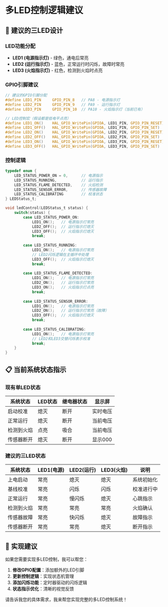 # 多LED控制逻辑建议

## 🎯 建议的三LED设计

### LED功能分配
- **LED1 (电源指示灯)** - 绿色，通电后常亮
- **LED2 (运行指示灯)** - 蓝色，正常运行时闪烁，故障时常亮
- **LED3 (火焰指示灯)** - 红色，检测到火焰时点亮

### GPIO引脚建议
```c
// 建议的GPIO引脚分配
#define LED1_PIN     GPIO_PIN_8   // PA8 - 电源指示灯
#define LED2_PIN     GPIO_PIN_9   // PA9 - 运行指示灯  
#define LED3_PIN     GPIO_PIN_10  // PA10 - 火焰指示灯（当前已有）

// LED控制宏（假设都是低电平点亮）
#define LED1_ON()    HAL_GPIO_WritePin(GPIOA, LED1_PIN, GPIO_PIN_RESET)
#define LED1_OFF()   HAL_GPIO_WritePin(GPIOA, LED1_PIN, GPIO_PIN_SET)
#define LED2_ON()    HAL_GPIO_WritePin(GPIOA, LED2_PIN, GPIO_PIN_RESET)
#define LED2_OFF()   HAL_GPIO_WritePin(GPIOA, LED2_PIN, GPIO_PIN_SET)
#define LED3_ON()    HAL_GPIO_WritePin(GPIOA, LED3_PIN, GPIO_PIN_RESET)
#define LED3_OFF()   HAL_GPIO_WritePin(GPIOA, LED3_PIN, GPIO_PIN_SET)
```

### 控制逻辑
```c
typedef enum {
    LED_STATUS_POWER_ON = 0,      // 电源指示
    LED_STATUS_RUNNING,           // 运行指示
    LED_STATUS_FLAME_DETECTED,    // 火焰检测
    LED_STATUS_SENSOR_ERROR,      // 传感器故障
    LED_STATUS_CALIBRATING        // 校准状态
} LEDStatus_t;

void ledControl(LEDStatus_t status) {
    switch(status) {
        case LED_STATUS_POWER_ON:
            LED1_ON();   // 电源指示灯常亮
            LED2_OFF();  // 运行指示灯熄灭
            LED3_OFF();  // 火焰指示灯熄灭
            break;
            
        case LED_STATUS_RUNNING:
            LED1_ON();   // 电源指示灯常亮
            // LED2闪烁逻辑在主循环中处理
            LED3_OFF();  // 火焰指示灯熄灭
            break;
            
        case LED_STATUS_FLAME_DETECTED:
            LED1_ON();   // 电源指示灯常亮
            LED2_ON();   // 运行指示灯常亮
            LED3_ON();   // 火焰指示灯点亮
            break;
            
        case LED_STATUS_SENSOR_ERROR:
            LED1_ON();   // 电源指示灯常亮
            LED2_ON();   // 运行指示灯常亮（故障）
            LED3_OFF();  // 火焰指示灯熄灭
            break;
            
        case LED_STATUS_CALIBRATING:
            LED1_ON();   // 电源指示灯常亮
            // LED2和LED3交替闪烁表示校准
            break;
    }
}
```

## 📋 当前系统状态指示

### 现有单LED状态
| 系统状态 | LED状态 | 继电器状态 | 显示屏 |
|----------|---------|------------|---------|
| 启动校准 | 熄灭 | 断开 | 实时电压 |
| 正常运行 | 熄灭 | 断开 | 当前电压 |
| 检测到火焰 | 点亮 | 吸合 | 当前电压 |
| 传感器断开 | 熄灭 | 断开 | 显示000 |

### 建议的三LED状态
| 系统状态 | LED1(电源) | LED2(运行) | LED3(火焰) | 说明 |
|----------|------------|------------|------------|------|
| 上电启动 | 常亮 | 熄灭 | 熄灭 | 系统初始化 |
| 基线校准 | 常亮 | 闪烁 | 闪烁 | 校准进行中 |
| 正常运行 | 常亮 | 慢闪烁 | 熄灭 | 心跳指示 |
| 检测到火焰 | 常亮 | 常亮 | 常亮 | 火焰确认 |
| 传感器故障 | 常亮 | 快闪烁 | 熄灭 | 故障指示 |
| 传感器断开 | 常亮 | 常亮 | 熄灭 | 断开指示 |

## 🔧 实现建议

如果您需要实现多LED控制，我可以帮您：

1. **修改GPIO配置**：添加额外的LED引脚
2. **更新控制逻辑**：实现状态机管理
3. **添加闪烁功能**：定时器驱动的闪烁逻辑
4. **状态指示优化**：清晰的视觉反馈

请告诉我您的具体需求，我来帮您实现完整的多LED控制系统！ 